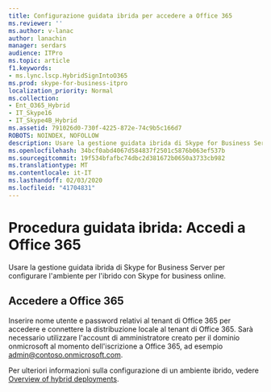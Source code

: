 ```yaml
---
title: Configurazione guidata ibrida per accedere a Office 365
ms.reviewer: ''
ms.author: v-lanac
author: lanachin
manager: serdars
audience: ITPro
ms.topic: article
f1.keywords:
- ms.lync.lscp.HybridSignIntoO365
ms.prod: skype-for-business-itpro
localization_priority: Normal
ms.collection:
- Ent_O365_Hybrid
- IT_Skype16
- IT_Skype4B_Hybrid
ms.assetid: 791026d0-730f-4225-872e-74c9b5c166d7
ROBOTS: NOINDEX, NOFOLLOW
description: Usare la gestione guidata ibrida di Skype for Business Server per configurare l'ambiente per l'ibrido con Skype for business online.
ms.openlocfilehash: 34bcf0abd4067d584837f2501c5876b063ef537b
ms.sourcegitcommit: 19f534bfafbc74dbc2d381672b0650a3733cb982
ms.translationtype: MT
ms.contentlocale: it-IT
ms.lasthandoff: 02/03/2020
ms.locfileid: "41704831"
---
```

# <a name="hybrid-wizard-sign-in-to-office-365"></a>Procedura guidata ibrida: Accedi a Office 365

Usare la gestione guidata ibrida di Skype for Business Server per configurare l'ambiente per l'ibrido con Skype for business online.

## <a name="sign-in-to-office-365"></a>Accedere a Office 365

Inserire nome utente e password relativi al tenant di Office 365 per accedere e connettere la distribuzione locale al tenant di Office 365. Sarà necessario utilizzare l'account di amministratore creato per il dominio onmicrosoft al momento dell'iscrizione a Office 365, ad esempio admin@contoso.onmicrosoft.com.

Per ulteriori informazioni sulla configurazione di un ambiente ibrido, vedere [Overview of hybrid deployments](https://technet.microsoft.com/library/f6610f2f-c804-4f36-81fc-7aa3297bb4a2.aspx).


